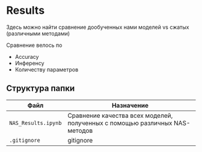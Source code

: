 # Results

Здесь можно найти сравнение дообученных нами моделей vs сжатых (различными методами)

Сравнение велось по 

- Accuracy
- Инференсу
- Количеству параметров

## Структура папки

| Файл | Назначение |
|------|------------|
| `NAS_Results.ipynb` | Сравнение качества всех моделей, полученных с помощью различных NAS-методов |
| `.gitignore` | gitignore |
